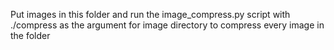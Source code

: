 Put images in this folder and run the image_compress.py script with ./compress
as the argument for image directory to compress every image in the folder
